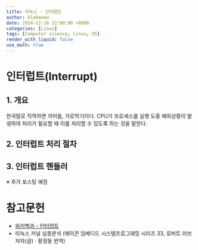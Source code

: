 ```yaml
---
title: 리눅스 - 인터럽트
author: blakewoo
date: 2024-12-16 22:00:00 +0900
categories: [Linux]
tags: [Computer science, Linux, OS] 
render_with_liquid: false
use_math: true
---
```


# 인터럽트(Interrupt)
## 1. 개요
한국말로 직역하면 끼어듦, 가로막기이다.
CPU가 프로세스를 실행 도중 예외상황이 발생하여 처리가 필요할 때 이를 처리할 수 있도록 하는 것을 말한다.

## 2. 인터럽트 처리 절차
## 3. 인터럽트 핸들러
※ 추가 포스팅 예정




# 참고문헌
- [위키백과 - 인터럽트](https://ko.wikipedia.org/wiki/%EC%9D%B8%ED%84%B0%EB%9F%BD%ED%8A%B8)
- 리눅스 커널 심층분석 (에이콘 임베디드 시스템프로그래밍 시리즈 33,  로버트 러브 저자(글) · 황정동 번역)

